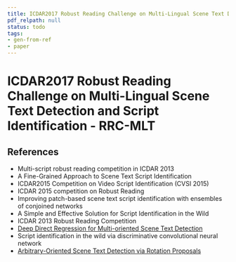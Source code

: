 ```yaml
---
title: ICDAR2017 Robust Reading Challenge on Multi-Lingual Scene Text Detection and Script Identification - RRC-MLT
pdf_relpath: null
status: todo
tags:
- gen-from-ref
- paper
---
```


# ICDAR2017 Robust Reading Challenge on Multi-Lingual Scene Text Detection and Script Identification - RRC-MLT

## References

- Multi-script robust reading competition in ICDAR 2013
- A Fine-Grained Approach to Scene Text Script Identification
- ICDAR2015 Competition on Video Script Identification (CVSI 2015)
- ICDAR 2015 competition on Robust Reading
- Improving patch-based scene text script identification with ensembles of conjoined networks
- A Simple and Effective Solution for Script Identification in the Wild
- ICDAR 2013 Robust Reading Competition
- [Deep Direct Regression for Multi-oriented Scene Text Detection](./deep-direct-regression-for-multi-oriented-scene-text-detection.md)
- Script identification in the wild via discriminative convolutional neural network
- [Arbitrary-Oriented Scene Text Detection via Rotation Proposals](./arbitrary-oriented-scene-text-detection-via-rotation-proposals.md)
